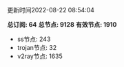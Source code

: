 更新时间2022-08-22 08:54:04

**总订阅: 64**
**总节点: 9128**
**有效节点: 1910**
- ss节点: 243
- trojan节点: 32
- v2ray节点: 1635
